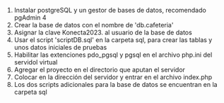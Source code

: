 1. Instalar postgreSQL y un gestor de bases de datos, recomendado pgAdmin 4
2. Crear la base de datos con el nombre de 'db.cafeteria'
3. Asignar la clave Konecta2023. al usuario de la base de datos
4. Usar el script 'scriptDB.sql' en la carpeta sql, para crear las tablas y unos datos iniciales de pruebas
5. Habilitar las extenciones pdo_pgsql y pgsql en el archivo php.ini del servidol virtual
6. Agregar el proyecto en el directorio que aputan el servidor 
7. Colocar en la dirección del servidor y entrar en el archivo index.php
8. Los dos scripts adicionales para la base de datos se encuentran en la carpeta sql
